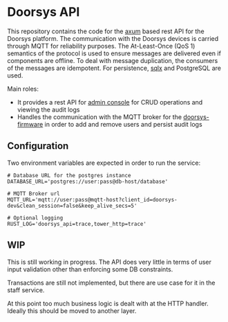 <!-- vim: set tw=80: -->

# Doorsys API

This repository contains the code for the
[axum](https://github.com/tokio-rs/axum) based rest API for the Doorsys
platform. The communication with the Doorsys devices is carried through MQTT for
reliability purposes. The At-Least-Once (QoS 1) semantics of the protocol is
used to ensure messages are delivered even if components are offline. To deal
with message duplication, the consumers of the messages are idempotent. For
persistence, [sqlx](https://github.com/launchbadge/sqlx) and PostgreSQL are
used.

Main roles:

- It provides a rest API for
  [admin console](https://github.com/fabiojmendes/doorsys-web) for CRUD
  operations and viewing the audit logs
- Handles the communication with the MQTT broker for the
  [doorsys-firmware](https://github.com/fabiojmendes/doorsys-firmware) in order
  to add and remove users and persist audit logs

## Configuration

Two environment variables are expected in order to run the service:

```shell
# Database URL for the postgres instance
DATABASE_URL='postgres://user:pass@db-host/database'

# MQTT Broker url
MQTT_URL='mqtt://user:pass@mqtt-host?client_id=doorsys-dev&clean_session=false&keep_alive_secs=5'

# Optional logging
RUST_LOG='doorsys_api=trace,tower_http=trace'
```

## WIP

This is still working in progress. The API does very little in terms of user
input validation other than enforcing some DB constraints.

Transactions are still not implemented, but there are use case for it in the
staff service.

At this point too much business logic is dealt with at the HTTP handler. Ideally
this should be moved to another layer.
